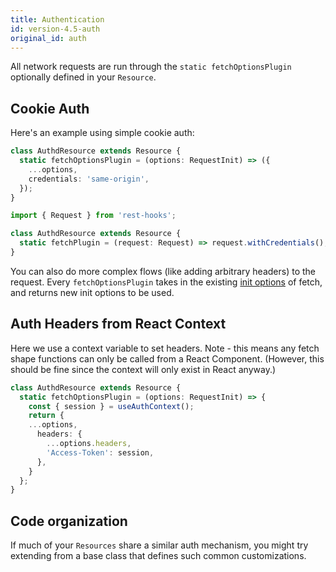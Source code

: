 ```yaml
---
title: Authentication
id: version-4.5-auth
original_id: auth
---
```


All network requests are run through the `static fetchOptionsPlugin` optionally
defined in your `Resource`.

## Cookie Auth

Here's an example using simple cookie auth:

<!--DOCUSAURUS_CODE_TABS-->
<!--fetch-->

```typescript
class AuthdResource extends Resource {
  static fetchOptionsPlugin = (options: RequestInit) => ({
    ...options,
    credentials: 'same-origin',
  });
}
```

<!--superagent-->

```typescript
import { Request } from 'rest-hooks';

class AuthdResource extends Resource {
  static fetchPlugin = (request: Request) => request.withCredentials();
}
```

<!--END_DOCUSAURUS_CODE_TABS-->

You can also do more complex flows (like adding arbitrary headers) to
the request. Every `fetchOptionsPlugin` takes in the existing [init options](https://developer.mozilla.org/en-US/docs/Web/API/WindowOrWorkerGlobalScope/fetch) of fetch, and returns new init options to be used.

## Auth Headers from React Context

Here we use a context variable to set headers. Note - this means any fetch shape functions can only be
called from a React Component. (However, this should be fine since the context will only exist in React anyway.)

```typescript
class AuthdResource extends Resource {
  static fetchOptionsPlugin = (options: RequestInit) => {
    const { session } = useAuthContext();
    return {
    ...options,
      headers: {
        ...options.headers,
        'Access-Token': session,
      },
    }
  };
}
```


## Code organization

If much of your `Resources` share a similar auth mechanism, you might
try extending from a base class that defines such common customizations.
